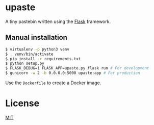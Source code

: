 # upaste

A tiny pastebin written using the [Flask](http://flask.pocoo.org/) framework.

## Manual installation

```bash
$ virtualenv -p python3 venv
$ . venv/bin/activate
$ pip install -r requirements.txt
$ python setup.py
$ FLASK_DEBUG=1 FLASK_APP=upaste.py flask run # For development
$ gunicorn -w 2 -b 0.0.0.0:5000 upaste:app # For production
```

Use the `Dockerfile` to create a Docker image.

# License

[MIT](https://opensource.org/licenses/MIT)
